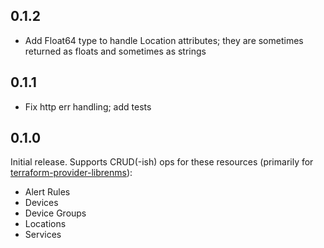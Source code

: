 ## 0.1.2
* Add Float64 type to handle Location attributes; they are sometimes returned as floats and sometimes as strings

## 0.1.1
 * Fix http err handling; add tests

## 0.1.0

Initial release. Supports CRUD(-ish) ops for these resources (primarily for [terraform-provider-librenms](https://github.com/jokelyo/terraform-provider-librenms)):
 * Alert Rules
 * Devices
 * Device Groups
 * Locations
 * Services
